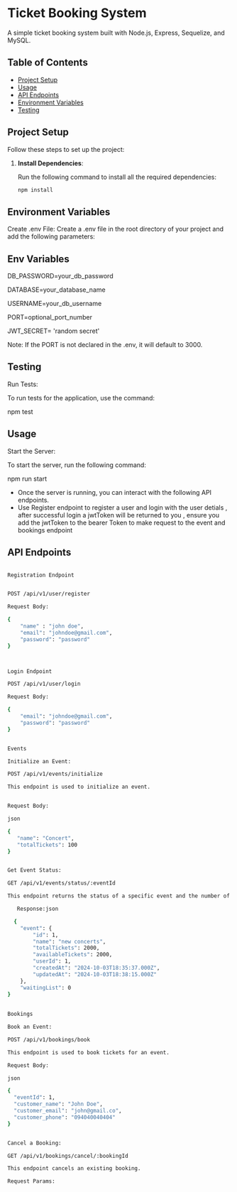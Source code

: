 # Ticket Booking System

A simple ticket booking system built with Node.js, Express, Sequelize, and MySQL.

## Table of Contents

- [Project Setup](#project-setup)
- [Usage](#usage)
- [API Endpoints](#api-endpoints)
- [Environment Variables](#environment-variables)
- [Testing](#testing)


## Project Setup

Follow these steps to set up the project:

1. **Install Dependencies**:
   
   Run the following command to install all the required dependencies:

   ```bash
   npm install

## Environment Variables

   Create .env File:
   Create a .env file in the root directory of your project and add the following parameters:

## Env Variables
   DB_PASSWORD=your_db_password

   DATABASE=your_database_name

   USERNAME=your_db_username

   PORT=optional_port_number

   JWT_SECRET= 'random secret'

   Note: If the PORT is not declared in the .env, it will default to 3000.

## Testing

Run Tests:

To run tests for the application, use the command:


npm test



## Usage

Start the Server:

To start the server, run the following command:


 npm run start

- Once the server is running, you can interact with the following API endpoints.
- Use Register endpoint to register a user and login with the user detials , after successful login a jwtToken will be returned to you , ensure you add the jwtToken to the bearer Token to make request to the event and bookings endpoint

## API Endpoints

```bash

Registration Endpoint


POST /api/v1/user/register

Request Body:

{
    "name" : "john doe",
    "email": "johndoe@gmail.com",
    "password": "password"
}



Login Endpoint

POST /api/v1/user/login

Request Body:

{
    "email": "johndoe@gmail.com",
    "password": "password"
}


Events

Initialize an Event:

POST /api/v1/events/initialize

This endpoint is used to initialize an event.


Request Body:

json

{
   "name": "Concert",
   "totalTickets": 100
}


Get Event Status:

GET /api/v1/events/status/:eventId

This endpoint returns the status of a specific event and the number of people on the waiting list.

   Response:json

  {
    "event": {
        "id": 1,
        "name": "new concerts",
        "totalTickets": 2000,
        "availableTickets": 2000,
        "userId": 1,
        "createdAt": "2024-10-03T18:35:37.000Z",
        "updatedAt": "2024-10-03T18:38:15.000Z"
    },
    "waitingList": 0
}
   
   
Bookings

Book an Event:

POST /api/v1/bookings/book

This endpoint is used to book tickets for an event.

Request Body:

json

{
  "eventId": 1,
  "customer_name": "John Doe",
  "customer_email": "john@gmail.co",
  "customer_phone": "094040040404"
}


Cancel a Booking:

GET /api/v1/bookings/cancel/:bookingId

This endpoint cancels an existing booking.

Request Params:




